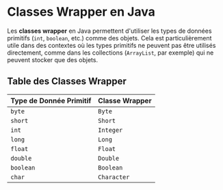 # Classes Wrapper en Java

Les **classes wrapper** en Java permettent d'utiliser les types de données primitifs (`int`, `boolean`, etc.) comme des objets. Cela est particulièrement utile dans des contextes où les types primitifs ne peuvent pas être utilisés directement, comme dans les collections (`ArrayList`, par exemple) qui ne peuvent stocker que des objets.

## Table des Classes Wrapper

| Type de Donnée Primitif | Classe Wrapper |
|-------------------------|----------------|
| `byte`                  | `Byte`         |
| `short`                 | `Short`        |
| `int`                   | `Integer`      |
| `long`                  | `Long`         |
| `float`                 | `Float`        |
| `double`                | `Double`       |
| `boolean`               | `Boolean`      |
| `char`                  | `Character`    |

